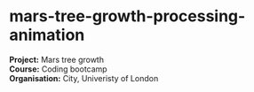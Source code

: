 # mars-tree-growth-processing-animation
**Project:** Mars tree growth  
**Course:** Coding bootcamp  
**Organisation:** City, Univeristy of London  
